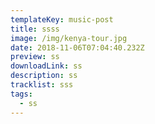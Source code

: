 ```yaml
---
templateKey: music-post
title: ssss
image: /img/kenya-tour.jpg
date: 2018-11-06T07:04:40.232Z
preview: ss
downloadLink: ss
description: ss
tracklist: sss
tags:
  - ss
---
```

